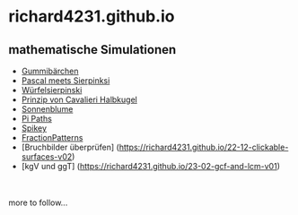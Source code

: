 # richard4231.github.io

## mathematische Simulationen
- [Gummibärchen](https://richard4231.github.io/jellybears)
- [Pascal meets Sierpinksi](https://richard4231.github.io/pasclatriangleoptimized)
- [Würfelsierpinski](https://richard4231.github.io/xplodingsierpinski)
- [Prinzip von Cavalieri Halbkugel](https://richard4231.github.io/22-09-v02cavalieri)
- [Sonnenblume](https://richard4231.github.io/22-09-v1tournesol)
- [Pi Paths](https://richard4231.github.io/22-09-PiPaths-v02)
- [Spikey](https://richard4231.github.io/22-09-Spikey-v02)
- [FractionPatterns](https://richard4231.github.io/22-10-FractionFractalsv01)
- [Bruchbilder überprüfen] (https://richard4231.github.io/22-12-clickable-surfaces-v02)
- [kgV und ggT] (https://richard4231.github.io/23-02-gcf-and-lcm-v01)
<br/> 
<br/> 
more to follow...

